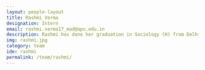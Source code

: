 ```yaml
---
layout: people-layout
title: Rashmi Verma
designation: Intern
email: rashmi.verma17_mad@apu.edu.in
description: Rashmi has done her graduation in Sociology (H) from Delhi University and is currently pursuing MA in Development at Azim Premji University, Bangalore. Her interest lies in the field of legal system reforms, constitutional rights, citizenship, urban governance and policy making. Apart from this, she loves to cook and play Foosball in her free time.
img: rashmi.jpg
category: team
ide: rashmi
permalink: /team/rashmi/
---
```

